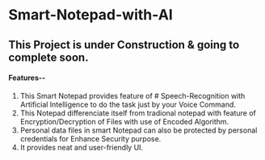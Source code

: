 # Smart-Notepad-with-AI
## This Project is under Construction & going to complete soon.
#### Features--

1. This Smart Notepad provides feature of # Speech-Recognition with Artificial Intelligence to do the task just by your Voice Command.
2. This Notepad differenciate itself from tradional notepad with feature of Encryption/Decryption of Files with use of Encoded Algorithm.
3. Personal data files in smart Notepad can also be protected by personal credentials for Enhance Security purpose.
4. It provides neat and user-friendly UI.
